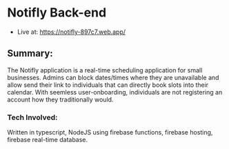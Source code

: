 # Notifly Back-end

* Live at: https://notifly-897c7.web.app/

## Summary:
The Notifly application is a real-time scheduling application for small businesses. 
Admins can block dates/times where they are unavailable and allow send their link to individuals that can directly book slots into their calendar.
With seemless user-onboarding, individuals are not registering an account how they traditionally would.

### Tech Involved: 
Written in typescript, NodeJS using firebase functions, firebase hosting, firebase real-time database.
